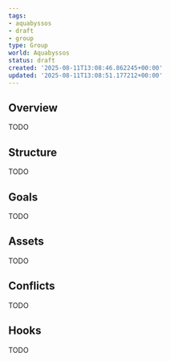 ```yaml
---
tags:
- aquabyssos
- draft
- group
type: Group
world: Aquabyssos
status: draft
created: '2025-08-11T13:08:46.862245+00:00'
updated: '2025-08-11T13:08:51.177212+00:00'
---
```



## Overview

TODO
## Structure

TODO
## Goals

TODO
## Assets

TODO
## Conflicts

TODO
## Hooks

TODO
